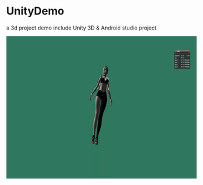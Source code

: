 # UnityDemo
a 3d project demo
include Unity 3D & Android studio project

![](Android/src/main/res/mipmap-mdpi/show.gif)

